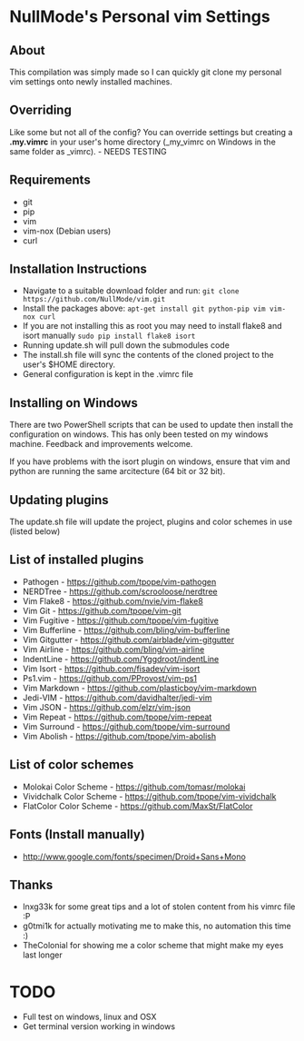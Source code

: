 # NullMode's Personal vim Settings

## About
This compilation was simply made so I can quickly git clone my personal
vim settings onto newly installed machines.

## Overriding
Like some but not all of the config? You can override settings but creating a
**.my.vimrc** in your user's home directory (_my_vimrc on Windows in the same
folder as _vimrc). - NEEDS TESTING

## Requirements
* git
* pip
* vim
 * vim-nox (Debian users)
* curl

## Installation Instructions
* Navigate to a suitable download folder and run:
`git clone https://github.com/NullMode/vim.git`
* Install the packages above: `apt-get install git python-pip vim vim-nox curl`
* If you are not installing this as root you may need to install flake8 and
  isort manually
`sudo pip install flake8 isort`
* Running update.sh will pull down the submodules code
* The install.sh file will sync the contents of the cloned project to the user's $HOME directory.
* General configuration is kept in the .vimrc file

## Installing on Windows

There are two PowerShell scripts that can be used to update then install the configuration on windows. This has only been tested on my windows machine. Feedback and improvements welcome.

If you have problems with the isort plugin on windows, ensure that vim and python are running the same arcitecture (64 bit or 32 bit).

## Updating plugins
The update.sh file will update the project, plugins and color schemes in use (listed below)

## List of installed plugins
* Pathogen - https://github.com/tpope/vim-pathogen
* NERDTree - https://github.com/scrooloose/nerdtree
* Vim Flake8 - https://github.com/nvie/vim-flake8
* Vim Git - https://github.com/tpope/vim-git
* Vim Fugitive - https://github.com/tpope/vim-fugitive
* Vim Bufferline - https://github.com/bling/vim-bufferline
* Vim Gitgutter - https://github.com/airblade/vim-gitgutter
* Vim Airline - https://github.com/bling/vim-airline
* IndentLine - https://github.com/Yggdroot/indentLine
* Vim Isort - https://github.com/fisadev/vim-isort
* Ps1.vim - https://github.com/PProvost/vim-ps1
* Vim Markdown - https://github.com/plasticboy/vim-markdown
* Jedi-VIM - https://github.com/davidhalter/jedi-vim
* Vim JSON - https://github.com/elzr/vim-json
* Vim Repeat - https://github.com/tpope/vim-repeat
* Vim Surround - https://github.com/tpope/vim-surround
* Vim Abolish - https://github.com/tpope/vim-abolish

## List of color schemes
* Molokai Color Scheme - https://github.com/tomasr/molokai
* Vividchalk Color Scheme - https://github.com/tpope/vim-vividchalk
* FlatColor Color Scheme - https://github.com/MaxSt/FlatColor

## Fonts (Install manually)
+ http://www.google.com/fonts/specimen/Droid+Sans+Mono

## Thanks
* lnxg33k for some great tips and a lot of stolen content from his vimrc
file :P
* g0tmi1k for actually motivating me to make this, no automation this time :)
* TheColonial for showing me a color scheme that might make my eyes last longer

# TODO
+ Full test on windows, linux and OSX
+ Get terminal version working in windows
